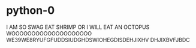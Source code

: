 # python-0
I AM SO SWAG EAT SHRIMP OR I WILL EAT AN OCTOPUS WOOOOOOOOOOOOOOOOOOOO WE39WE8RYUFGFUDDSIUDGHDSWIOHEGDISDEHJIXHV DHJIXBVFJBDC 
